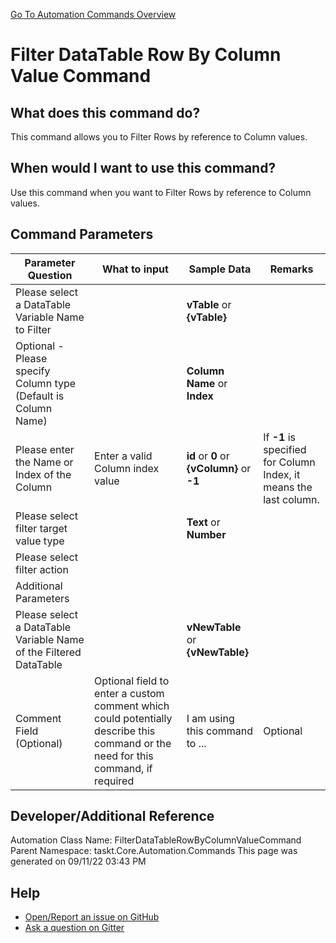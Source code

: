 <!--TITLE: Filter DataTable Row By Column Value Command -->
<!-- SUBTITLE: a command in the DataTable Commands group. -->
[Go To Automation Commands Overview](/automation-commands.md)


# Filter DataTable Row By Column Value Command


## What does this command do?
This command allows you to Filter Rows by reference to Column values.


## When would I want to use this command?
Use this command when you want to Filter Rows by reference to Column values.


## Command Parameters
| Parameter Question   	| What to input  	|  Sample Data 	| Remarks  	|
| ---                    | ---               | ---           | ---       |
|Please select a DataTable Variable Name to Filter||**vTable** or **{vTable}**||
|Optional - Please specify Column type (Default is Column Name)||**Column Name** or **Index**||
|Please enter the Name or Index of the Column|Enter a valid Column index value|**id** or **0** or **{vColumn}** or **-1**|If **-1** is specified for Column Index, it means the last column.|
|Please select filter target value type||**Text** or **Number**||
|Please select filter action||||
|Additional Parameters||||
|Please select a DataTable Variable Name of the Filtered DataTable||**vNewTable** or **{vNewTable}**||
|Comment Field (Optional)|Optional field to enter a custom comment which could potentially describe this command or the need for this command, if required|I am using this command to ...|Optional|


















## Developer/Additional Reference
Automation Class Name: FilterDataTableRowByColumnValueCommand
Parent Namespace: taskt.Core.Automation.Commands
This page was generated on 09/11/22 03:43 PM


## Help
- [Open/Report an issue on GitHub](https://github.com/rcktrncn/taskt/issues/new)
- [Ask a question on Gitter](https://gitter.im/taskt-rpa/Lobby)
